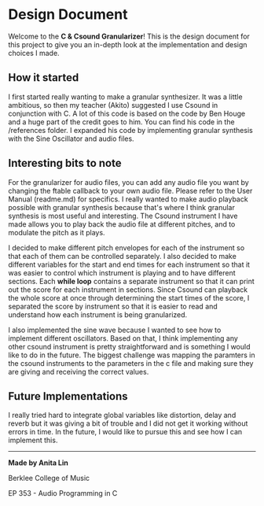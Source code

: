 # Design Document
Welcome to the **C & Csound Granularizer**! This is the design document for this project to give you an in-depth look at the implementation and design choices I made. 

## How it started
I first started really wanting to make a granular synthesizer. It was a little ambitious, so then my teacher (Akito) suggested I use Csound in conjunction with C. A lot of this code is based on the code by Ben Houge and a huge part of the credit goes to him. You can find his code in the /references folder. I expanded his code by implementing granular synthesis with the Sine Oscillator and audio files. 

## Interesting bits to note
For the granularizer for audio files, you can add any audio file you want by changing the ftable callback to your own audio file. Please refer to the User Manual (readme.md) for specifics. I really wanted to make audio playback possible with granular synthesis because that's where I think granular synthesis is most useful and interesting. The Csound instrument I have made allows you to play back the audio file at different pitches, and to modulate the pitch as it plays. 

I decided to make different pitch envelopes for each of the instrument so that each of them can be controlled separately. I also decided to make different variables for the start and end times for each instrument so that it was easier to control which instrument is playing and to have different sections. Each **while loop** contains a separate instrument so that it can print out the score for each instrument in sections. Since Csound can playback the whole score at once through determining the start times of the score, I separated the score by instrument so that it is easier to read and understand how each instrument is being granularized.  

I also implemented the sine wave because I wanted to see how to implement different oscillators. Based on that, I think implementing any other csound instrument is pretty straightforward and is something I would like to do in the future. The biggest challenge was mapping the paramters in the csound instruments to the parameters in the c file and making sure they are giving and receiving the correct values.

## Future Implementations

I really tried hard to integrate global variables like distortion, delay and reverb but it was giving a bit of trouble and I did not get it working without errors in time. In the future, I would like to pursue this and see how I can implement this. 

---
**Made by Anita Lin**

Berklee College of Music

EP 353 - Audio Programming in C